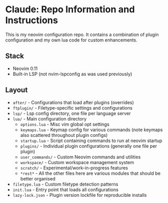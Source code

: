 # Claude: Repo Information and Instructions

This is my neovim configuration repo. It contains a combination of plugin
configuration and my own lua code for custom enhancements.

## Stack

- Neovim 0.11
- Built-in LSP (not nvim-lspconfig as was used previously)

## Layout

- `after/` - Configurations that load after plugins (overrides)
- `ftplugin/` - Filetype-specific settings and configurations
- `lsp/` - Lsp config directory, one file per language server
- `lua/` - Main configuration directory
  - `options.lua` - Misc vim global opt settings
  - `keymaps.lua` - Keymap config for various commands (note keymaps also
    scattered throughout plugin configs)
  - `startup.lua` - Script containing commands to run at neovim startup
  - `plugins/` - Individual plugin configurations (generally one file per
    plugin)
  - `user_commands/` - Custom Neovim commands and utilities
  - `workspace/` - Custom workspace management system
  - `scratch/` - Experimental/work-in-progress features
  - `*rest*` - All the other files here are various modules that should be
    better organised
- `filetype.lua` - Custom filetype detection patterns
- `init.lua` - Entry point that loads all configurations
- `lazy-lock.json` - Plugin version lockfile for reproducible installs
